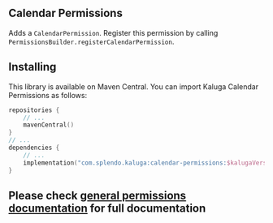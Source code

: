 ## Calendar Permissions
Adds a `CalendarPermission`. Register this permission by calling `PermissionsBuilder.registerCalendarPermission`.

## Installing
This library is available on Maven Central. You can import Kaluga Calendar Permissions as follows:

 ```kotlin
 repositories {
     // ...
     mavenCentral()
 }
 // ...
 dependencies {
     // ...
     implementation("com.splendo.kaluga:calendar-permissions:$kalugaVersion")
 }
 ```

## Please check [general permissions documentation](../base-permissions) for full documentation
